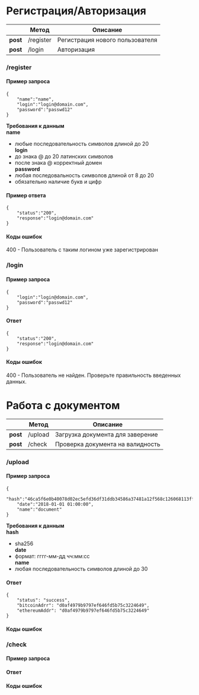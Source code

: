 # Регистрация/Авторизация

||Метод |Описание  |
|--|--|--|
|**post**|  /register|  Регистрация нового пользователя|
|**post**|  /login| Авторизация 
 
### /register
#### Пример запроса
    {
    	"name":"name",
    	"login":"login@domain.com",
    	"password":"passwd12"
    }
**Требования к данным**  
**name**  
  - любые последовательность символов длиной до 20  
**login**  
  - до знака @ до 20 латинских символов  
  - после знака @ корректный домен  
**password**  
  - любая последовальность символов длиной от 8 до 20  
  - обязательно наличие букв и цифр  

#### Пример ответа
    {
    	"status":"200",
    	"response":"login@domain.com"
    }

#### Коды ошибок
400 - Пользователь с таким логином уже зарегистрирован
### /login
#### Пример запроса
    {
    	"login":"login@domain.com",
    	"password":"passwd12"
    }
#### Ответ
    {
    	"status":"200",
    	"response":"login@domain.com"
    }
#### Коды ошибок
400 - Пользователь не найден. Проверьте правильность введенных данных.
# Работа с документом
||Метод |Описание  |
|--|--|--|
|**post**|  /upload| Загрузка документа для заверение|
|**post**|  /check| Проверка документа на валидность 

### /upload
#### Пример запроса
    {
    	"hash":"46ca5f6e0b40078d02ec5efd36df31ddb34586a37481a12f568c126068113ff5",
    	"date":"2018-01-01 01:00:00",
    	"name":"document"
    }

**Требования к данным**  
**hash**  
  - sha256  
**date**  
  - формат: гггг-мм-дд чч:мм:сс  
**name**  
  - любая последовательность символов длиной до 30  
#### Ответ
    {
    	"status": "success",
    	"bitcoinAdrr": "d0af4979b9797ef646fd5b75c3224649",
    	"ethereumAddr": "d0af4979b9797ef646fd5b75c3224649"
    }
#### Коды ошибок

### /check
#### Пример запроса

#### Ответ

#### Коды ошибок
